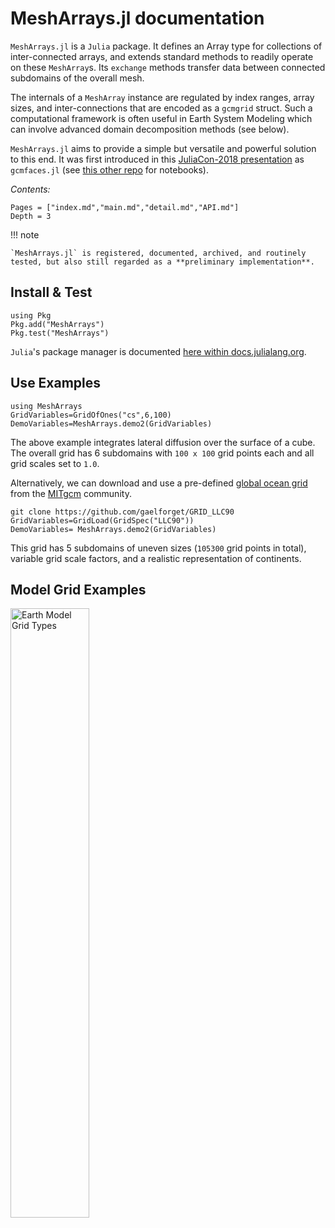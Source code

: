 # MeshArrays.jl documentation

`MeshArrays.jl` is a `Julia` package. It defines an Array type for collections of inter-connected arrays, and extends standard methods to readily operate on these `MeshArray`s. Its `exchange` methods transfer data between connected subdomains of the overall mesh. 

The internals of a `MeshArray` instance are regulated by index ranges, array sizes, and inter-connections that are encoded as a `gcmgrid` struct. Such a computational framework is often useful in Earth System Modeling which can involve advanced domain decomposition methods (see below). 

`MeshArrays.jl` aims to provide a simple but versatile and powerful solution to this end. It was first introduced in this [JuliaCon-2018 presentation](https://youtu.be/RDxAy_zSUvg) as `gcmfaces.jl` (see [this other repo](https://github.com/gaelforget/JuliaCon2018Notebooks.git) for notebooks).

_Contents:_

```@contents
Pages = ["index.md","main.md","detail.md","API.md"]
Depth = 3
```

!!! note

    `MeshArrays.jl` is registered, documented, archived, and routinely tested, but also still regarded as a **preliminary implementation**.

## Install & Test

```
using Pkg
Pkg.add("MeshArrays")
Pkg.test("MeshArrays")
```

`Julia`'s package manager is documented [here within docs.julialang.org](https://docs.julialang.org/en/stable/stdlib/Pkg/).

## Use Examples

```
using MeshArrays
GridVariables=GridOfOnes("cs",6,100)
DemoVariables=MeshArrays.demo2(GridVariables)
```

The above example integrates lateral diffusion over the surface of a cube. The overall grid has 6 subdomains with `100 x 100` grid points each and all grid scales set to `1.0`. 

Alternatively, we can download and use a pre-defined [global ocean grid](http://www.geosci-model-dev.net/8/3071/2015/) from the [MITgcm](https://mitgcm.readthedocs.io/en/latest/) community.

```
git clone https://github.com/gaelforget/GRID_LLC90
GridVariables=GridLoad(GridSpec("LLC90"))
DemoVariables= MeshArrays.demo2(GridVariables)
```

This grid has 5 subdomains of uneven sizes (`105300` grid points in total), variable grid scale factors, and a realistic representation of  continents. 

## Model Grid Examples

<img src="https://raw.githubusercontent.com/gaelforget/MeshArrays.jl/master/docs/images/sphere_all.pdf" title="Earth Model Grid Types" align="middle" width="50%"/>
